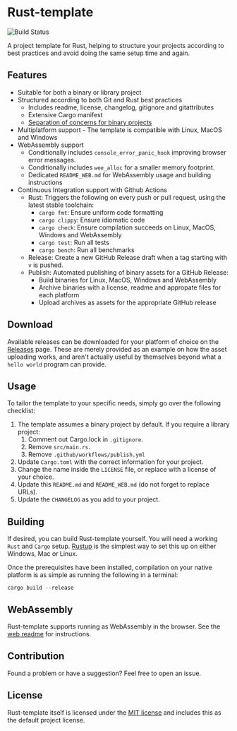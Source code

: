 # Rust-template

![Build Status](https://github.com/zaszi/rust-template/workflows/Rust/badge.svg)

A project template for Rust, helping to structure your projects according to best practices and avoid doing the same setup time and again.

## Features

- Suitable for both a binary or library project
- Structured according to both Git and Rust best practices
  - Includes readme, license, changelog, gitignore and gitattributes
  - Extensive Cargo manifest
  - [Separation of concerns for binary projects](https://doc.rust-lang.org/stable/book/ch12-03-improving-error-handling-and-modularity.html?highlight=separation,concerns#separation-of-concerns-for-binary-projects)
- Multiplatform support - The template is compatible with Linux, MacOS and Windows
- WebAssembly support
  - Conditionally includes `console_error_panic_hook` improving browser error messages.
  - Conditionally includes `wee_alloc` for a smaller memory footprint.
  - Dedicated `README_WEB.md` for WebAssembly usage and building instructions
- Continuous Integration support with Github Actions
  - Rust: Triggers the following on every push or pull request, using the latest stable toolchain:
    - `cargo fmt`: Ensure uniform code formatting
    - `cargo clippy`: Ensure idiomatic code
    - `cargo check`: Ensure compilation succeeds on Linux, MacOS, Windows and WebAssembly
    - `cargo test`: Run all tests
    - `cargo bench`: Run all benchmarks
  - Release: Create a new GitHub Release draft when a tag starting with `v` is pushed.
  - Publish: Automated publishing of binary assets for a GitHub Release:
    - Build binaries for Linux, MacOS, Windows and WebAssembly
    - Archive binaries with a license, readme and appropate files for each platform
    - Upload archives as assets for the appropriate GitHub release

## Download

Available releases can be downloaded for your platform of choice on the [Releases](https://github.com/zaszi/rust-template/releases) page. These are merely provided as an example on how the asset uploading works, and aren't actually useful by themselves beyond what a `hello world` program can provide.

## Usage

To tailor the template to your specific needs, simply go over the following
checklist:

1. The template assumes a binary project by default. If you require a library project:
   1. Comment out Cargo.lock in `.gitignore`.
   1. Remove `src/main.rs`.
   1. Remove `.github/workflows/publish.yml`
1. Update `Cargo.toml` with the correct information for your project.
1. Change the name inside the `LICENSE` file, or replace with a license of your choice.
1. Update this `README.md` and `README_WEB.md` (do not forget to replace URLs).
1. Update the `CHANGELOG` as you add to your project.

## Building

If desired, you can build Rust-template yourself. You will need a working `Rust` and `Cargo` setup. [Rustup](https://rustup.rs/) is the simplest way to set this up on either Windows, Mac or Linux.

Once the prerequisites have been installed, compilation on your native platform is as simple as running the following in a terminal:

```
cargo build --release
```

## WebAssembly

Rust-template supports running as WebAssembly in the browser. See the [web readme](https://github.com/zaszi/rust-template/blob/master/README_WEB.md) for instructions.

## Contribution

Found a problem or have a suggestion? Feel free to open an issue.

## License

Rust-template itself is licensed under the [MIT license](https://github.com/zaszi/rust-template/blob/master/LICENSE) and includes this as the default project license.
